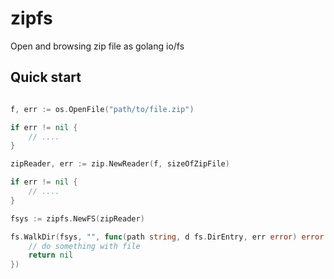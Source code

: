 # zipfs

Open and browsing zip file as golang io/fs 

## Quick start


```go

f, err := os.OpenFile("path/to/file.zip")

if err != nil {
    // ....
}

zipReader, err := zip.NewReader(f, sizeOfZipFile)

if err != nil {
    // ....
}

fsys := zipfs.NewFS(zipReader)

fs.WalkDir(fsys, "", func(path string, d fs.DirEntry, err error) error {
    // do something with file
    return nil
})

```